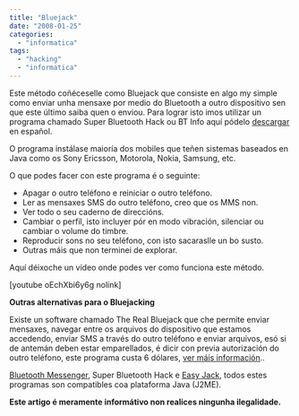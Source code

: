 ```yaml
---
title: "Bluejack"
date: "2008-01-25"
categories: 
  - "informatica"
tags: 
  - "hacking"
  - "informatica"
---
```


Este método coñéceselle como Bluejack que consiste en algo my simple como enviar unha mensaxe por medio do Bluetooth a outro dispositivo sen que este último saiba quen o enviou. Para lograr isto imos utilizar un programa chamado Super Bluetooth Hack ou BT Info aquí pódelo [descargar](http://rapidshare.com/files/49668650/bt_info_107_incl_sp.rar) en español.

O programa instálase maioría dos mobiles que teñen sistemas baseados en Java como os Sony Ericsson, Motorola, Nokia, Samsung, etc.

O que podes facer con este programa é o seguinte:

- Apagar o outro teléfono e reiniciar o outro teléfono.
- Ler as mensaxes SMS do outro teléfono, creo que os MMS non.
- Ver todo o seu caderno de direccións.
- Cambiar o perfil, isto incluyer pór en modo vibración, silenciar ou cambiar o volume do timbre.
- Reproducir sons no seu teléfono, con isto sacaraslle un bo susto.
- Outras máis que non terminei de explorar.

Aquí déixoche un vídeo onde podes ver como funciona este método.

\[youtube oEchXbi6y6g nolink\]

**Outras alternativas para o Bluejacking**

Existe un software chamado The Real Bluejack que che permite enviar mensaxes, navegar entre os arquivos do dispositivo que estamos accedendo, enviar SMS a través do outro teléfono e enviar arquivos, esó si de antemán deben estar emparellados, é dicir con previa autorización do outro teléfono, este programa custa 6 dólares, [ver máis información](http://www.wm-soft.com/products/the-real-bluejack)..

[Bluetooth Messenger](http://handheld.softpedia.com/get/Internet-Utilities/Instant-Messenger/Bluetooth-Messenger-for-Java-23958.shtml), Super Bluetooth Hack e [Easy Jack](http://www.getjar.com/products/2758/EasyJack), todos estes programas son compatibles coa plataforma Java (J2ME).

**Este artigo é meramente informátivo non realices ningunha ilegalidade.**
